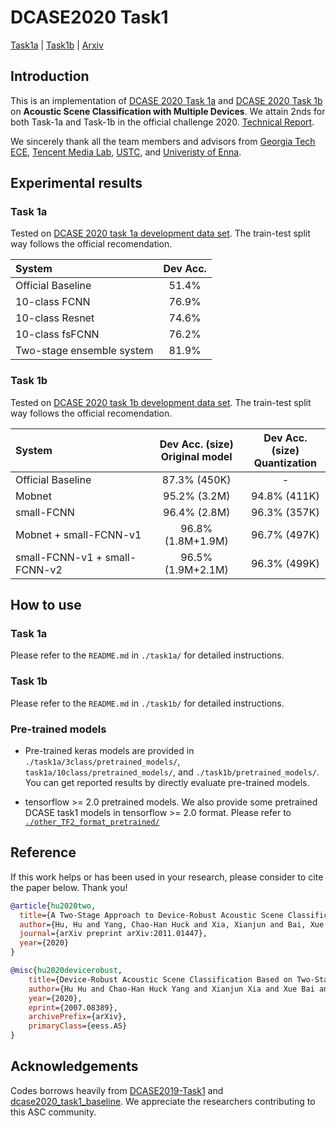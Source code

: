 # DCASE2020 Task1
[Task1a](https://github.com/MihawkHu/DCASE2020_task1/tree/master/task1a) | [Task1b](https://github.com/MihawkHu/DCASE2020_task1/tree/master/task1b) | [Arxiv](https://arxiv.org/abs/2011.01447)


## Introduction
This is an implementation of [DCASE 2020 Task 1a](http://dcase.community/challenge2020/task-acoustic-scene-classification#subtask-a) and [DCASE 2020 Task 1b](http://dcase.community/challenge2020/task-acoustic-scene-classification#subtask-b) on **Acoustic Scene Classification with Multiple Devices**. We attain 2nds for both Task-1a and Task-1b in the official challenge 2020.  [Technical Report](https://arxiv.org/abs/2007.08389).

We sincerely thank all the team members and advisors from [Georgia Tech ECE](https://chl.ece.gatech.edu/), [Tencent Media Lab](https://avlab.qq.com/#/index), [USTC](http://staff.ustc.edu.cn/~jundu/), and [Univeristy of Enna](https://www.unikore.it/index.php/it/ingegneria-informatica-persone/docenti-del-corso/itemlist/category/1589-siniscalchi).


## Experimental results
### Task 1a
Tested on [DCASE 2020 task 1a development data set](http://dcase.community/challenge2020/task-acoustic-scene-classification#subtask-a). The train-test split way follows the official recomendation.  

| System       |   Dev Acc. | 
| :---         |      :----:   | 
| Official Baseline     | 51.4%  | 
|  10-class FCNN  | 76.9%    | 
|  10-class Resnet  | 74.6%    | 
|  10-class fsFCNN  | 76.2%    | 
|  Two-stage ensemble system  |  81.9%   | 


### Task 1b
Tested on [DCASE 2020 task 1b development data set](http://dcase.community/challenge2020/task-acoustic-scene-classification#subtask-b). The train-test split way follows the official recomendation.  

| System       |   Dev Acc. (size)<br> Original model| Dev Acc. (size) <br> Quantization | 
| :---         |      :----:   | :---: | 
| Official Baseline     | 87.3% (450K)   |  - | 
|   Mobnet  | 95.2% (3.2M)    | 94.8% (411K) | 
|   small-FCNN    |  96.4% (2.8M)    | 96.3% (357K) | 
|   Mobnet + small-FCNN-v1   | 96.8% (1.8M+1.9M)      | 96.7% (497K) | 
|   small-FCNN-v1 + small-FCNN-v2   | 96.5% (1.9M+2.1M)     | 96.3% (499K)| 


## How to use

### Task 1a
Please refer to the `README.md` in `./task1a/` for detailed instructions.

### Task 1b
Please refer to the `README.md` in `./task1b/` for detailed instructions.

### Pre-trained models
- Pre-trained keras models are provided in `./task1a/3class/pretrained_models/`, `task1a/10class/pretrained_models/`, and `./task1b/pretrained_models/`. You can get reported results by directly evaluate pre-trained models.

- tensorflow >= 2.0 pretrained models. We also provide some pretrained DCASE task1 models in tensorflow >= 2.0 format. 
Please refer to [`./other_TF2_format_pretrained/`](https://github.com/MihawkHu/DCASE2020_task1/tree/master/other_TF2_format_pretrained)

## Reference

If this work helps or has been used in your research, please consider to cite the paper below. Thank you!

```bib
@article{hu2020two,
  title={A Two-Stage Approach to Device-Robust Acoustic Scene Classification},
  author={Hu, Hu and Yang, Chao-Han Huck and Xia, Xianjun and Bai, Xue and Tang, Xin and Wang, Yajian and Niu, Shutong and Chai, Li and Li, Juanjuan and Zhu, Hongning and others},
  journal={arXiv preprint arXiv:2011.01447},
  year={2020}
}

@misc{hu2020devicerobust,
    title={Device-Robust Acoustic Scene Classification Based on Two-Stage Categorization and Data Augmentation},
    author={Hu Hu and Chao-Han Huck Yang and Xianjun Xia and Xue Bai and Xin Tang and Yajian Wang and Shutong Niu and Li Chai and Juanjuan Li and Hongning Zhu and Feng Bao and Yuanjun Zhao and Sabato Marco Siniscalchi and Yannan Wang and Jun Du and Chin-Hui Lee},
    year={2020},
    eprint={2007.08389},
    archivePrefix={arXiv},
    primaryClass={eess.AS}
}
```

## Acknowledgements
Codes borrows heavily from [DCASE2019-Task1](https://github.com/McDonnell-Lab/DCASE2019-Task1) and [dcase2020_task1_baseline](https://github.com/toni-heittola/dcase2020_task1_baseline). We appreciate the researchers contributing to this ASC community.
